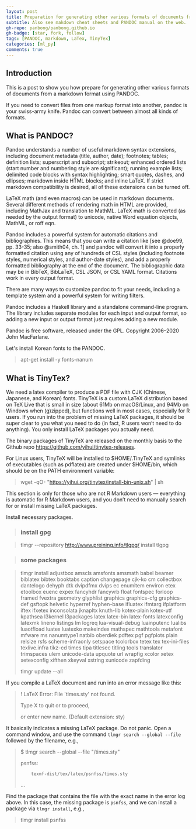 ```yaml
---
layout: post
title: Preparation for generating other various formats of documents from a markdown format using PANDOC.
subtitle: Also see makdown cheat sheets and PANDOC manual on the web.
gh-repo: panbong/panbong.github.io
gh-badge: [star, fork, follow]
tags: [PANDOC, markdown, LaTex, TinyTex]
categories: [ml_py]
comments: true
---
```


## Introduction

This is a post to show you how prepare for generating other various formats of documents from a markdown format using PANDOC.

If you need to convert files from one markup format into another, pandoc is your swiss-army knife. Pandoc can convert between almost all kinds of formats.

## What is PANDOC?

Pandoc understands a number of useful markdown syntax extensions, including document metadata (title, author, date); footnotes; tables; definition lists; superscript and subscript; strikeout; enhanced ordered lists (start number and numbering style are significant); running example lists; delimited code blocks with syntax highlighting; smart quotes, dashes, and ellipses; markdown inside HTML blocks; and inline LaTeX. If strict markdown compatibility is desired, all of these extensions can be turned off.

LaTeX math (and even macros) can be used in markdown documents. Several different methods of rendering math in HTML are provided, including MathJax and translation to MathML. LaTeX math is converted (as needed by the output format) to unicode, native Word equation objects, MathML, or roff eqn.

Pandoc includes a powerful system for automatic citations and bibliographies. This means that you can write a citation like [see @doe99, pp. 33-35; also @smith04, ch. 1]
and pandoc will convert it into a properly formatted citation using any of hundreds of CSL styles (including footnote styles, numerical styles, and author-date styles), and add a properly formatted bibliography at the end of the document. The bibliographic data may be in BibTeX, BibLaTeX, CSL JSON, or CSL YAML format. Citations work in every output format.

There are many ways to customize pandoc to fit your needs, including a template system and a powerful system for writing filters.

Pandoc includes a Haskell library and a standalone command-line program. The library includes separate modules for each input and output format, so adding a new input or output format just requires adding a new module.

Pandoc is free software, released under the GPL. Copyright 2006–2020 John MacFarlane.

Let's install Korean fonts to the PANDOC.

> apt-get install -y fonts-nanum 

## What is TinyTex?

We need a latex compiler to produce a PDF file with CJK (Chinese, Japanese, and Korean) fonts.
TinyTeX is a custom LaTeX distribution based on TeX Live that is small in size (about 61Mb on macOS/Linux, and 94Mb on Windows when (g)zipped), but functions well in most cases, especially for R users. If you run into the problem of missing LaTeX packages, it should be super clear to you what you need to do (in fact, R users won’t need to do anything). You only install LaTeX packages you actually need.

The binary packages of TinyTeX are released on the monthly basis to the Github repo https://github.com/yihui/tinytex-releases.

For Linux users, TinyTeX will be installed to $HOME/.TinyTeX and symlinks of executables (such as pdflatex) are created under $HOME/bin, which should be on the PATH environment variable:

> wget -qO- "https://yihui.org/tinytex/install-bin-unix.sh" | sh

This section is only for those who are not R Markdown users — everything is automatic for R Markdown users, and you don’t need to manually search for or install missing LaTeX packages.

Install necessary packages.

> ### install gpg

> tlmgr --repository http://www.preining.info/tlgpg/ install tlgpg

> ### some packages

> tlmgr install adjustbox amscls amsfonts amsmath babel beamer biblatex bibtex booktabs caption changepage cjk-ko cm collectbox dantelogo dehyph dtk dvipdfmx dvips ec enumitem environ etex etoolbox euenc expex fancyhdr fancyvrb float fontspec forloop framed fvextra geometry glyphlist graphics graphics-cfg graphics-def gsftopk helvetic hyperref hyphen-base ifluatex ifmtarg ifplatform iftex ifxetex inconsolata jknapltx knuth-lib kotex-plain kotex-utf kpathsea l3kernel l3packages latex latex-bin latex-fonts latexconfig latexmk lineno listings lm logreq lua-visual-debug luainputenc lualibs luaotfload luatex luatexko makeindex mathspec mathtools metafont mfware ms nanumtype1 natbib oberdiek pdftex pgf pgfplots plain relsize rsfs scheme-infraonly setspace tcolorbox tetex tex tex-ini-files texlive.infra tikz-cd times tipa titlesec titling tools translator trimspaces ulem unicode-data upquote url wrapfig xcolor xetex xetexconfig xifthen xkeyval xstring xunicode zapfding
>
> tlmgr update --all


If you compile a LaTeX document and run into an error message like this:

> ! LaTeX Error: File `times.sty' not found.
> 
> 
> Type X to quit or <RETURN> to proceed,
> 
> or enter new name. (Default extension: sty)

It basically indicates a missing LaTeX package. Do not panic. Open a command window, and use the command `tlmgr search --global --file` followed by the filename, e.g.,

> $ tlmgr search --global --file "/times.sty"
> 
> psnfss:
> 
>         texmf-dist/tex/latex/psnfss/times.sty
> 
> ...

Find the package that contains the file with the exact name in the error log above. In this case, the missing package is `psnfss`, and we can install a package via `tlmgr install`, e.g.,

> tlmgr install psnfss




